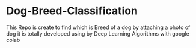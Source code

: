 # Dog-Breed-Classification
This Repo is create to find which is Breed of  a dog by attaching a photo of dog it is totally developed using by Deep Learning Algorithms with google colab
